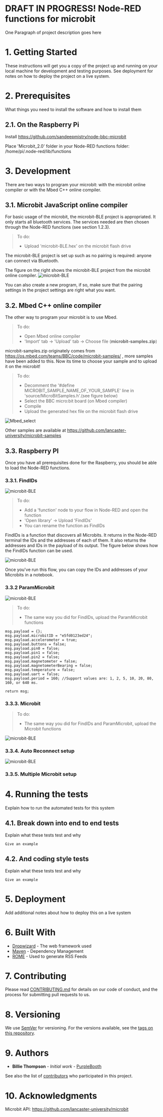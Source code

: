 # DRAFT IN PROGRESS! Node-RED functions for microbit

One Paragraph of project description goes here

# 1. Getting Started

These instructions will get you a copy of the project up and running on your local machine for development and testing purposes. See deployment for notes on how to deploy the project on a live system.

# 2. Prerequisites

What things you need to install the software and how to install them

## 2.1. On the Raspberry Pi

Install https://github.com/sandeepmistry/node-bbc-microbit

Place 'Microbit_2.0' folder in your Node-RED functions folder: /home/pi/.node-red/lib/functions



# 3. Development

There are two ways to program your microbit: with the microbit online compiler or with the Mbed C++ online compiler.

## 3.1. Microbit JavaScript online compiler

For basic usage of the microbit, the microbit-BLE project is appropriated. It only starts all bluetooth services. The services needed are then chosen through the Node-RED functions (see section 1.2.3).

>To do:   
>- Upload 'microbit-BLE.hex' on the microbit flash drive

The microbit-BLE project is set up such as no pairing is required: anyone can connect via Bluetooth.

The figure on the right shows the microbit-BLE project from the microbit online compiler.
![microbit-BLE](https://github.com/Lechatroger/microbit_node-red_functions/blob/master/figure/MicrobitBLE.png)

You can also create a new program, if so, make sure that the pairing settings in the project settings are right what you want.

## 3.2. Mbed C++ online compiler

The other way to program your microbit is to use Mbed.

>To do:   
>- Open Mbed online compiler   
>- 'Import' tab -> 'Upload' tab -> Choose file (**microbit-samples.zip**)

microbit-samples.zip originately comes from https://os.mbed.com/teams/BBC/code/microbit-samples/ , more samples have been added to this. Now its time to choose your sample and to upload it on the microbit!

>To do:
>- Decomment the '#define  MICROBIT_SAMPLE_NAME_OF_YOUR_SAMPLE' line in 'source/MicroBitSamples.h'.(see figure below)
>- Select the BBC micro:bit board (on Mbed compiler)
>- Compile
>- Upload the generated hex file on the microbit flash drive

![Mbed_select](https://github.com/Lechatroger/microbit_node-red_functions/blob/master/figure/Mbed_select.png)

Other samples are available at https://github.com/lancaster-university/microbit-samples

## 3.3. Raspberry PI

Once you have all prerequisites done for the Raspberry, you should be able to load the Node-RED functions.

### 3.3.1. FindIDs

![microbit-BLE](https://github.com/Lechatroger/microbit_node-red_functions/blob/master/figure/FindIDs2.png)

>To do:  
>- Add a 'function' node to your flow in Node-RED and open the function  
>- 'Open library' -> Upload 'FindIDs'  
>- You can rename the function as FindIDs

FindIDs is a function that discovers all Microbits. It returns in the Node-RED terminal the IDs and the addresses of each of them. It also returns the addresses and IDs in the payload of its output. The figure below shows how the FindIDs function can be used.

![microbit-BLE](https://github.com/Lechatroger/microbit_node-red_functions/blob/master/figure/FindIDs2.png)

Once you've run this flow, you can copy the IDs and addresses of your Microbits in a notebook.

### 3.3.2 ParamMicrobit

![microbit-BLE](https://github.com/Lechatroger/microbit_node-red_functions/blob/master/figure/ParamMicrobit.png)

>To do:  
>- The same way you did for FindIDs, upload the ParamMicrobit functions  

```
msg.payload = {};
msg.payload.microbitID = "e5fd0123ed24"; 
msg.payload.accelerometer = true;
msg.payload.buttons = false;
msg.payload.pin0 = false; 
msg.payload.pin1 = false;
msg.payload.pin2 = false;
msg.payload.magnetometer = false;
msg.payload.magnetometerBearing = false;
msg.payload.temperature = false;
msg.payload.uart = false;
msg.payload.period = 160; //Support values are: 1, 2, 5, 10, 20, 80, 160, or 640 ms.

return msg;
```

### 3.3.3. Microbit

>To do:  
>- The same way you did for FindIDs and ParamMicrobit, upload the Microbit functions 

![microbit-BLE](https://github.com/Lechatroger/microbit_node-red_functions/blob/master/figure/Microbit.png)

### 3.3.4. Auto Reconnect setup

![microbit-BLE](https://github.com/Lechatroger/microbit_node-red_functions/blob/master/figure/AutoReconnect.png)

### 3.3.5. Multiple Microbit setup



# 4. Running the tests

Explain how to run the automated tests for this system

## 4.1. Break down into end to end tests

Explain what these tests test and why

```
Give an example
```

## 4.2. And coding style tests

Explain what these tests test and why

```
Give an example
```

# 5. Deployment

Add additional notes about how to deploy this on a live system

# 6. Built With

* [Dropwizard](http://www.dropwizard.io/1.0.2/docs/) - The web framework used
* [Maven](https://maven.apache.org/) - Dependency Management
* [ROME](https://rometools.github.io/rome/) - Used to generate RSS Feeds

# 7. Contributing

Please read [CONTRIBUTING.md](https://gist.github.com/PurpleBooth/b24679402957c63ec426) for details on our code of conduct, and the process for submitting pull requests to us.

# 8. Versioning

We use [SemVer](http://semver.org/) for versioning. For the versions available, see the [tags on this repository](https://github.com/your/project/tags). 

# 9. Authors

* **Billie Thompson** - *Initial work* - [PurpleBooth](https://github.com/PurpleBooth)

See also the list of [contributors](https://github.com/your/project/contributors) who participated in this project.

# 10. Acknowledgments

Microbit API:   https://github.com/lancaster-university/microbit



